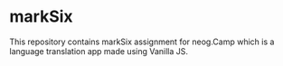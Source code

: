 # markSix
 This repository contains markSix assignment for neog.Camp which is a language translation app made using Vanilla JS.
